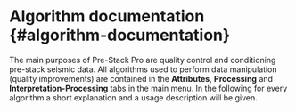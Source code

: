 # Algorithm documentation {#algorithm-documentation}

The main purposes of Pre-Stack Pro are quality control and conditioning pre-stack seismic data. All algorithms used to perform data manipulation (quality improvements) are contained in the **Attributes**, **Processing** and **Interpretation-Processing** tabs in the main menu. In the following for every algorithm a short explanation and a usage description will be given.
